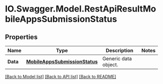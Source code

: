 # IO.Swagger.Model.RestApiResultMobileAppsSubmissionStatus
## Properties

Name | Type | Description | Notes
------------ | ------------- | ------------- | -------------
**Data** | [**MobileAppsSubmissionStatus**](MobileAppsSubmissionStatus.md) | Generic data object. | 

[[Back to Model list]](../README.md#documentation-for-models) [[Back to API list]](../README.md#documentation-for-api-endpoints) [[Back to README]](../README.md)

